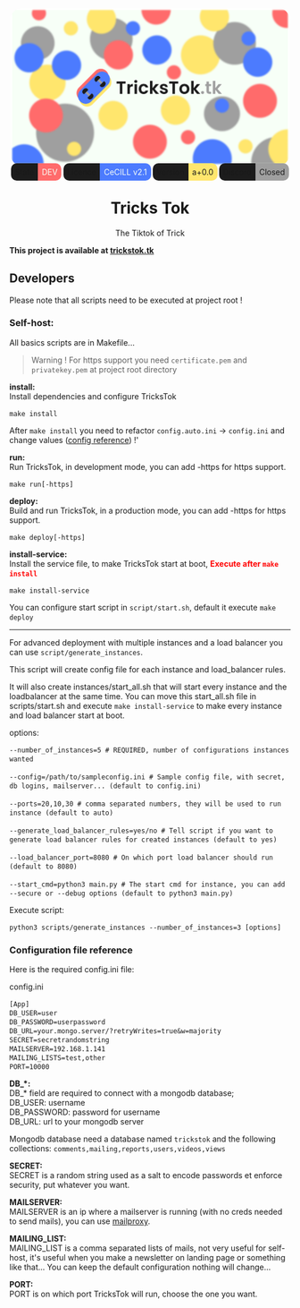 <div style="text-align: center">

<img src="static/assets/banner.png" width="500" style="border-radius: 20px">

<div style="display: flex; flex-direction: row; justify-content: space-evenly">
<span class="badge"><span class="first" style="background: #1c1c1c; padding: .5em; border-radius: 10px 0 0 10px;">State</span><span class="second red" style="padding: .5em; border-radius: 0 10px 10px 0; background: #FF6B6B; color: #F7FFF7">DEV</span></span>
<span class="badge"><span class="first" style="background: #1c1c1c; padding: .5em; border-radius: 10px 0 0 10px;">Licence</span><span class="second blue" style="padding: .5em; border-radius: 0 10px 10px 0; background: #4c7bfe; color: #F7FFF7">CeCILL v2.1</span></span>
<span class="badge"><span class="first" style="background: #1c1c1c; padding: .5em; border-radius: 10px 0 0 10px;">Version</span><span class="second yellow" style="padding: .5em; border-radius: 0 10px 10px 0; background: #FFE66D; color: #1c1c1c">a+0.0</span></span>
<span class="badge"><span class="first" style="background: #1c1c1c; padding: .5em; border-radius: 10px 0 0 10px;">Discord</span><span class="second grey" style="padding: .5em; border-radius: 0 10px 10px 0; background: #9f9f9f; color: #1c1c1c">Closed</span></span>
</div>

# Tricks Tok


The Tiktok of Trick

</div>
 
**This project is available at [trickstok.tk](https://trickstok.tk)**

## Developers

Please note that all scripts need to be executed at project root !

### Self-host:

[//]: # (In production mode we use a load balancer to support multiple users connected...<br>)

[//]: # (On one node we have 3 instances:)

[//]: # ()
[//]: # (Node 1: 192.168.1.20<br>)

[//]: # (    - Instance 1: 192.168.1.20:10000<br>)

[//]: # (    - Instance 2: 192.168.1.20:11000<br>)

[//]: # (    - Instance 3: 192.168.1.20:12000)

[//]: # ()
[//]: # (Node 2: 192.168.1.30<br>)

[//]: # (    - Instance 1: 192.168.1.30:10000<br>)

[//]: # (    - Instance 2: 192.168.1.30:11000<br>)

[//]: # (    - Instance 3: 192.168.1.30:12000)

All basics scripts are in Makefile...

> Warning ! For https support you need `certificate.pem` and `privatekey.pem` at project root directory

**install:**<br>
Install dependencies and configure TricksTok
```shell
make install
```

After `make install` you need to refactor `config.auto.ini` -> `config.ini` and change values ([config reference](#configuration-file-reference)) !'

**run:**<br>
Run TricksTok, in development mode, you can add -https for https support.
```shell
make run[-https]
```

**deploy:**<br>
Build and run TricksTok, in a production mode, you can add -https for https support.
```shell
make deploy[-https]
```

**install-service:**<br>
Install the service file, to make TricksTok start at boot, <b style="color: red">Execute after `make install`</b>
```shell
make install-service
```

You can configure start script in `script/start.sh`, default it execute `make deploy`

---

For advanced deployment with multiple instances and a load balancer you can use `script/generate_instances`.

This script will create config file for each instance and load_balancer rules.

It will also create instances/start_all.sh that will start every instance and the loadbalancer at the same time.
You can move this start_all.sh file in scripts/start.sh and execute `make install-service` to make every instance and load balancer start at boot.

options:
```
--number_of_instances=5 # REQUIRED, number of configurations instances wanted

--config=/path/to/sampleconfig.ini # Sample config file, with secret, db logins, mailserver... (default to config.ini)

--ports=20,10,30 # comma separated numbers, they will be used to run instance (default to auto)

--generate_load_balancer_rules=yes/no # Tell script if you want to generate load balancer rules for created instances (default to yes)

--load_balancer_port=8080 # On which port load balancer should run (default to 8080)

--start_cmd=python3 main.py # The start cmd for instance, you can add --secure or --debug options (default to python3 main.py)

```
Execute script:
```shell
python3 scripts/generate_instances --number_of_instances=3 [options]
```

### Configuration file reference

Here is the required config.ini file:

config.ini
```dotenv
[App]
DB_USER=user
DB_PASSWORD=userpassword
DB_URL=your.mongo.server/?retryWrites=true&w=majority
SECRET=secretrandomstring
MAILSERVER=192.168.1.141
MAILING_LISTS=test,other
PORT=10000
```

**DB_*:**<br>
DB_* field are required to connect with a mongodb database;<br>
DB_USER: username<br>
DB_PASSWORD: password for username<br>
DB_URL: url to your mongodb server

Mongodb database need a database named `trickstok` and the following collections:
`comments,mailing,reports,users,videos,views`

**SECRET:**<br>
SECRET is a random string used as a salt to encode passwords et enforce security, put whatever you want.

**MAILSERVER:**<br>
MAILSERVER is an ip where a mailserver is running (with no creds needed to send mails), you can use [mailproxy](https://github.com/kz26/mailproxy).

**MAILING_LIST:**<br>
MAILING_LIST is a comma separated lists of mails, not very useful for self-host, it's useful when you make a newsletter on landing page or something like that... You can keep the default configuration nothing will change...

**PORT:**<br>
PORT is on which port TricksTok will run, choose the one you want.
